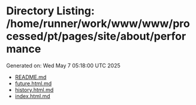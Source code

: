 # Directory Listing: /home/runner/work/www/www/processed/pt/pages/site/about/performance
Generated on: Wed May  7 05:18:00 UTC 2025

- [README.md](README.md)
- [future.html.md](future.html.md)
- [history.html.md](history.html.md)
- [index.html.md](index.html.md)
